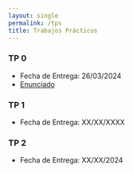 ```yaml
---
layout: single
permalink: /tps
title: Trabajos Prácticos
---
```


### TP 0
- Fecha de Entrega: 26/03/2024
- <a target="_blanck" href="/tp0"> Enunciado </a>

### TP 1
- Fecha de Entrega: XX/XX/XXXX

### TP 2
- Fecha de Entrega: XX/XX/2024
